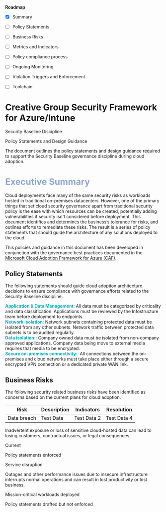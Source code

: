 **Roadmap**

 - [x] Summary 

 - [ ] Policy Statements
 
 - [ ] Business Risks

 - [ ] Metrics and Indicators
  
 - [ ] Policy compliance process

 - [ ] Ongoing Monitoring

 - [ ] Violation Triggers and Enforcement
  
 - [ ] Toolchain
 
# Creative Group Security Framework for Azure/Intune

Security Baseline Discipline

Policy Statements and Design Guidance

The document outlines the policy statements and design guidance required to support the Security Baseline governance discipline during cloud adoption.






<html>
	<h1><font color="#92a8d1">Executive Summary</font></h1>
</html>

Cloud deployments face many of the same security risks as workloads hosted in traditional on-premises datacenters. However, one of the primary things that set cloud security governance apart from traditional security policy is the ease with which resources can be created, potentially adding vulnerabilities if security isn't considered before deployment. This document identifies and determines the business’s tolerance for risks, and outlines efforts to remediate these risks. The result is a series of policy statements that should guide the architecture of any solutions deployed to the cloud.

This policies and guidance in this document has been developed in conjunction with the governance best practices documented in the [Microsoft Cloud Adoption Framework for Azure (CAF)](http://aka.ms/caf).


## Policy Statements

The following statements should guide cloud adoption architecture decisions to ensure compliance with governance efforts related to the Security Baseline discipline.

<html>
	<body><p>
	<font color ="07AFBD"><b>Application & Data Management</b>:</font>
	All data must be categorized by criticality and data classification. Applications must be reviewed by the Infostructure team before deployment to endpoints.
	<br><font color ="07AFBD"><b>Network isolation</b>:</font>
	Network subnets containing protected data must be isolated from any other subnets. Network traffic between protected data subnets is to be audited regularly.
	<br><font color ="07AFBD"><b>Data isolation:</b>:</font>
	Company owned data must be isolated from non-company approved applications. Company data being move to external media requires that media to be encrypted.
   <br><font color ="07AFBD"><b>Secure on-premises connectivity:</b>:</font>
	All connections between the on-premises and cloud networks must take place either through a secure encrypted VPN connection or a dedicated private WAN link.
	</p></body>
</html>

## Business Risks

The following security related business risks have been identified as concerns based on the current plans for cloud adoption.

Risk | Description | Indicators | Resolution|
|-----|--------------|------------|-------------|
| Data breach | Test Data | Test Data 2 | Test Data 4 |


Inadvertent exposure or loss of sensitive cloud-hosted data can lead to losing customers, contractual issues, or legal consequences.

Current

Policy statements enforced

Service disruption

Outages and other performance issues due to insecure infrastructure interrupts normal operations and can result in lost productivity or lost business.

Mission-critical workloads deployed

Policy statements drafted but not enforced